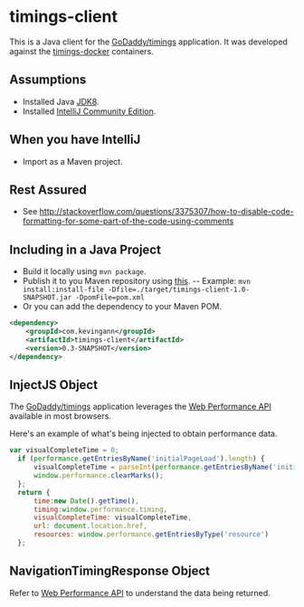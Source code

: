 # timings-client

This is a Java client for the [GoDaddy/timings](https://github.com/godaddy/timings) application. It was developed against the [timings-docker](https://github.com/Verkurkie/timings-docker) containers.

## Assumptions
- Installed Java [JDK8](http://www.oracle.com/technetwork/java/javase/downloads/index.html).
- Installed [IntelliJ Community Edition](https://www.jetbrains.com/idea/).

## When you have IntelliJ
- Import as a Maven project.

## Rest Assured
- See http://stackoverflow.com/questions/3375307/how-to-disable-code-formatting-for-some-part-of-the-code-using-comments

## Including in a Java Project
- Build it locally using `mvn package`.
- Publish it to you Maven repository using [this](https://maven.apache.org/guides/mini/guide-3rd-party-jars-local.html).
-- Example: `mvn install:install-file -Dfile=./target/timings-client-1.0-SNAPSHOT.jar -DpomFile=pom.xml`
- Or you can add the dependency to your Maven POM.
```xml
<dependency>
    <groupId>com.kevingann</groupId>
    <artifactId>timings-client</artifactId>
    <version>0.3-SNAPSHOT</version>
</dependency>
```

## InjectJS Object

The [GoDaddy/timings](https://github.com/godaddy/timings) application leverages the [Web Performance API](https://developer.mozilla.org/en-US/docs/Web/API/Performance) available in most browsers.

Here's an example of what's being injected to obtain performance data.
```javascript
var visualCompleteTime = 0;
  if (performance.getEntriesByName('initialPageLoad').length) {
      visualCompleteTime = parseInt(performance.getEntriesByName('initialPageLoad')[0].startTime);
      window.performance.clearMarks();
  };
  return {
      time:new Date().getTime(),
      timing:window.performance.timing,
      visualCompleteTime: visualCompleteTime,
      url: document.location.href,
      resources: window.performance.getEntriesByType('resource')
  };
```

## NavigationTimingResponse Object

Refer to [Web Performance API](https://developer.mozilla.org/en-US/docs/Web/API/PerformanceTiming) to understand the data being returned.
